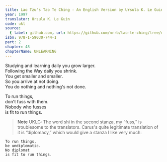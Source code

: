 ```yaml
---
title: Lao Tzu's Tao Te Ching - An English Version by Ursula K. Le Guin
year: 1997
translator: Ursula K. Le Guin
code: ukl
source:
  { label: github.com, url: https://github.com/nrrb/tao-te-ching/tree/master }
isbn: 978-1-59030-744-1
part: 2
chapter: 48
chapterName: UNLEARNING
---
```


Studying and learning daily you grow larger.  
Following the Way daily you shrink.  
You get smaller and smaller.  
So you arrive at not doing.  
You do nothing and nothing's not done.

To run things,  
don't fuss with them.  
Nobody who fusses  
is fit to run things.

> **Note** UKLG: The word shi in the second stanza, my “fuss,” is troublesome to the translators. Carus's quite legitimate translation of it is “diplomacy,” which would give a stanza I like very much:

    To run things,
    be undiplomatic.
    No diplomat
    is fit to run things.
